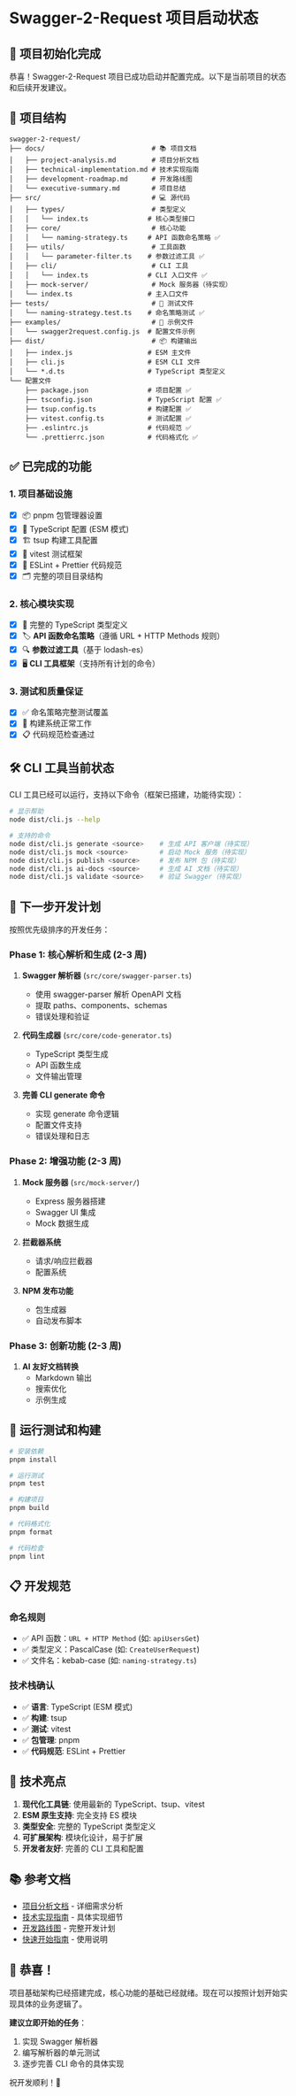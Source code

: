 # Swagger-2-Request 项目启动状态

## 🎉 项目初始化完成

恭喜！Swagger-2-Request 项目已成功启动并配置完成。以下是当前项目的状态和后续开发建议。

## 📁 项目结构

```
swagger-2-request/
├── docs/                           # 📚 项目文档
│   ├── project-analysis.md         # 项目分析文档
│   ├── technical-implementation.md # 技术实现指南
│   ├── development-roadmap.md      # 开发路线图
│   └── executive-summary.md        # 项目总结
├── src/                            # 💻 源代码
│   ├── types/                      # 类型定义
│   │   └── index.ts               # 核心类型接口
│   ├── core/                       # 核心功能
│   │   └── naming-strategy.ts     # API 函数命名策略 ✅
│   ├── utils/                      # 工具函数
│   │   └── parameter-filter.ts    # 参数过滤工具 ✅
│   ├── cli/                        # CLI 工具
│   │   └── index.ts               # CLI 入口文件 ✅
│   ├── mock-server/                # Mock 服务器（待实现）
│   └── index.ts                   # 主入口文件
├── tests/                          # 🧪 测试文件
│   └── naming-strategy.test.ts    # 命名策略测试 ✅
├── examples/                       # 📝 示例文件
│   └── swagger2request.config.js  # 配置文件示例
├── dist/                           # 📦 构建输出
│   ├── index.js                   # ESM 主文件
│   ├── cli.js                     # ESM CLI 文件
│   └── *.d.ts                     # TypeScript 类型定义
└── 配置文件
    ├── package.json               # 项目配置 ✅
    ├── tsconfig.json              # TypeScript 配置 ✅
    ├── tsup.config.ts             # 构建配置 ✅
    ├── vitest.config.ts           # 测试配置 ✅
    ├── .eslintrc.js               # 代码规范 ✅
    └── .prettierrc.json           # 代码格式化 ✅
```

## ✅ 已完成的功能

### 1. 项目基础设施
- [x] 📦 pnpm 包管理器设置
- [x] 🔧 TypeScript 配置 (ESM 模式)
- [x] 🏗️ tsup 构建工具配置
- [x] 🧪 vitest 测试框架
- [x] 📏 ESLint + Prettier 代码规范
- [x] 🗂️ 完整的项目目录结构

### 2. 核心模块实现
- [x] 📝 完整的 TypeScript 类型定义
- [x] 🏷️ **API 函数命名策略**（遵循 URL + HTTP Methods 规则）
- [x] 🔍 **参数过滤工具**（基于 lodash-es）
- [x] 🖥️ **CLI 工具框架**（支持所有计划的命令）

### 3. 测试和质量保证
- [x] ✅ 命名策略完整测试覆盖
- [x] 🔨 构建系统正常工作
- [x] 📋 代码规范检查通过

## 🛠️ CLI 工具当前状态

CLI 工具已经可以运行，支持以下命令（框架已搭建，功能待实现）：

```bash
# 显示帮助
node dist/cli.js --help

# 支持的命令
node dist/cli.js generate <source>    # 生成 API 客户端（待实现）
node dist/cli.js mock <source>        # 启动 Mock 服务（待实现）
node dist/cli.js publish <source>     # 发布 NPM 包（待实现）
node dist/cli.js ai-docs <source>     # 生成 AI 文档（待实现）
node dist/cli.js validate <source>    # 验证 Swagger（待实现）
```

## 🎯 下一步开发计划

按照优先级排序的开发任务：

### Phase 1: 核心解析和生成 (2-3 周)
1. **Swagger 解析器** (`src/core/swagger-parser.ts`)
   - 使用 swagger-parser 解析 OpenAPI 文档
   - 提取 paths、components、schemas
   - 错误处理和验证

2. **代码生成器** (`src/core/code-generator.ts`)
   - TypeScript 类型生成
   - API 函数生成
   - 文件输出管理

3. **完善 CLI generate 命令**
   - 实现 generate 命令逻辑
   - 配置文件支持
   - 错误处理和日志

### Phase 2: 增强功能 (2-3 周)
1. **Mock 服务器** (`src/mock-server/`)
   - Express 服务器搭建
   - Swagger UI 集成
   - Mock 数据生成

2. **拦截器系统**
   - 请求/响应拦截器
   - 配置系统

3. **NPM 发布功能**
   - 包生成器
   - 自动发布脚本

### Phase 3: 创新功能 (2-3 周)
1. **AI 友好文档转换**
   - Markdown 输出
   - 搜索优化
   - 示例生成

## 🧪 运行测试和构建

```bash
# 安装依赖
pnpm install

# 运行测试
pnpm test

# 构建项目
pnpm build

# 代码格式化
pnpm format

# 代码检查
pnpm lint
```

## 📋 开发规范

### 命名规则
- ✅ API 函数：`URL + HTTP Method` (如: `apiUsersGet`)
- ✅ 类型定义：PascalCase (如: `CreateUserRequest`)
- ✅ 文件名：kebab-case (如: `naming-strategy.ts`)

### 技术栈确认
- ✅ **语言**: TypeScript (ESM 模式)
- ✅ **构建**: tsup
- ✅ **测试**: vitest
- ✅ **包管理**: pnpm
- ✅ **代码规范**: ESLint + Prettier

## 🚀 技术亮点

1. **现代化工具链**: 使用最新的 TypeScript、tsup、vitest
2. **ESM 原生支持**: 完全支持 ES 模块
3. **类型安全**: 完整的 TypeScript 类型定义
4. **可扩展架构**: 模块化设计，易于扩展
5. **开发者友好**: 完善的 CLI 工具和配置

## 📚 参考文档

- [项目分析文档](./docs/project-analysis.md) - 详细需求分析
- [技术实现指南](./docs/technical-implementation.md) - 具体实现细节
- [开发路线图](./docs/development-roadmap.md) - 完整开发计划
- [快速开始指南](./README.md) - 使用说明

## 🎊 恭喜！

项目基础架构已经搭建完成，核心功能的基础已经就绪。现在可以按照计划开始实现具体的业务逻辑了。

**建议立即开始的任务**：
1. 实现 Swagger 解析器
2. 编写解析器的单元测试
3. 逐步完善 CLI 命令的具体实现

祝开发顺利！🚀